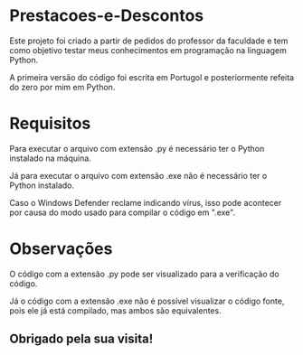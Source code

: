# Prestacoes-e-Descontos
Este projeto foi criado a partir de pedidos do professor da faculdade e tem como objetivo testar meus conhecimentos em programação na linguagem Python.

A primeira versão do código foi escrita em Portugol e posteriormente refeita do zero por mim em Python.

# Requisitos
Para executar o arquivo com extensão .py é necessário ter o Python instalado na máquina.

Já para executar o arquivo com extensão .exe não é necessário ter o Python instalado.

Caso o Windows Defender reclame indicando vírus, isso pode acontecer por causa do modo usado para compilar o código em ".exe".

# Observações
O código com a extensão .py pode ser visualizado para a verificação do código.

Já o código com a extensão .exe não é possível visualizar o código fonte, pois ele já está compilado, mas ambos são equivalentes.

## Obrigado pela sua visita!
